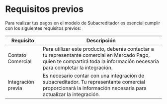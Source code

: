 # Requisitos previos

Para realizar tus pagos en el modelo de Subacreditador es esencial cumplir con los siguientes requisitos previos:

| Requisito | Descripción |
|---|---|
| Contato Comercial | Para utilizar este producto, deberás contactar a tu representante comercial en Mercado Pago, quien te compartirá toda la información necesaria para completar la integración. |
| Integración previa | Es necesario contar con una integración de subacreditador. Tu representante comercial proporcionará la información necesaria para actualizar la integración. |


